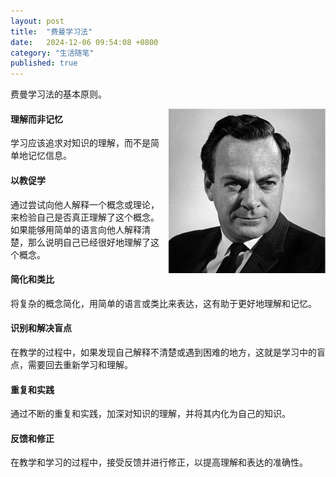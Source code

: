 ```yaml
---
layout: post
title:  "费曼学习法"
date:   2024-12-06 09:54:08 +0800
category: "生活随笔"
published: true
---
```

费曼学习法的基本原则。

<!--more-->
<img src="https://raw.githubusercontent.com/liwenju0/blog_pictures/main/20241206151026.png" style="float: right; width: 50%; margin: 0 0 10px 10px;" alt="费曼学习法">


#### 理解而非记忆
学习应该追求对知识的理解，而不是简单地记忆信息。

#### 以教促学
通过尝试向他人解释一个概念或理论，来检验自己是否真正理解了这个概念。如果能够用简单的语言向他人解释清楚，那么说明自己已经很好地理解了这个概念。

#### 简化和类比
将复杂的概念简化，用简单的语言或类比来表达，这有助于更好地理解和记忆。

#### 识别和解决盲点
在教学的过程中，如果发现自己解释不清楚或遇到困难的地方，这就是学习中的盲点，需要回去重新学习和理解。

#### 重复和实践
通过不断的重复和实践，加深对知识的理解，并将其内化为自己的知识。

#### 反馈和修正
在教学和学习的过程中，接受反馈并进行修正，以提高理解和表达的准确性。

